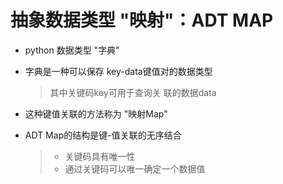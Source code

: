 # 抽象数据类型 "映射"：ADT MAP

- python 数据类型 "字典"
- 字典是一种可以保存 key-data键值对的数据类型
    > 其中关键码key可用于查询关     联的数据data

- 这种键值关联的方法称为 "映射Map"
- ADT Map的结构是键-值关联的无序结合
    > - 关键码具有唯一性
    > - 通过关键码可以唯一确定一个数据值

   
                              
 